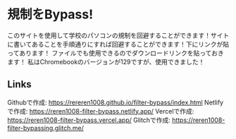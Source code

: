 # 規制をBypass!
このサイトを使用して学校のパソコンの規制を回避することができます！サイトに書いてあることを手順通りにすれば回避することができます！下にリンクが貼ってあります！
ファイルでも使用できるのでダウンロードリンクを貼っておきます！
私はChromebookのバージョンが129ですが、使用できました！
## Links
Githubで作成: https://rereren1008.github.io/filter-bypass/index.html
Netlifyで作成: https://reren1008-filter-bypass.netlify.app/
Vercelで作成: https://reren1008-filter-bypass.vercel.app/
Glitchで作成: https://reren1008-filter-bypassing.glitch.me/

